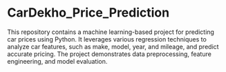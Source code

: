 # CarDekho_Price_Prediction
This repository contains a machine learning-based project for predicting car prices using Python. It leverages various regression techniques to analyze car features, such as make, model, year, and mileage, and predict accurate pricing. The project demonstrates data preprocessing, feature engineering, and model evaluation.
